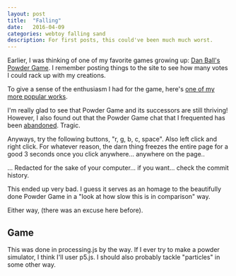 ```yaml
---
layout: post
title:  "Falling"
date:   2016-04-09
categories: webtoy falling sand
description: For first posts, this could've been much much worst.
---
```


Earlier, I was thinking of one of my favorite games growing up: [Dan Ball's Powder Game](http://dan-ball.jp/en/javagame/dust/). I remember posting things to the site to see how many votes I could rack up with my creations.

To give a sense of the enthusiasm I had for the game, here's [one of my more popular works](http://dan-ball.jp/en/javagame/dust/218608.html).

I'm really glad to see that Powder Game and its successors are still thriving! However, I also found out that the Powder Game chat that I frequented has been [abandoned](http://xat.com/1991roncampo). Tragic.

Anyways, try the following buttons, "r, g, b, c, space". Also left click and right click. For whatever reason, the darn thing freezes the entire page for a good 3 seconds once you click anywhere... anywhere on the page..

... Redacted for the sake of your computer... if you want... check the commit history.

This ended up very bad. I guess it serves as an homage to the beautifully done Powder Game in a "look at how slow this is in comparison" way.

Either way, (there was an excuse here before).

## Game

This was done in processing.js by the way. If I ever try to make a powder simulator, I think I'll user p5.js. I should also probably tackle "particles" in some other way.
